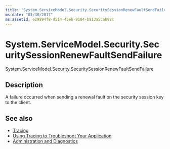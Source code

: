 ```yaml
---
title: "System.ServiceModel.Security.SecuritySessionRenewFaultSendFailure"
ms.date: "03/30/2017"
ms.assetid: e29894f8-d514-45eb-9104-b813a5cab98c
---
```

# System.ServiceModel.Security.SecuritySessionRenewFaultSendFailure
System.ServiceModel.Security.SecuritySessionRenewFaultSendFailure  
  
## Description  
 A failure occurred when sending a renewal fault on the security session key to the client.  
  
## See also

- [Tracing](index.md)
- [Using Tracing to Troubleshoot Your Application](using-tracing-to-troubleshoot-your-application.md)
- [Administration and Diagnostics](../index.md)
